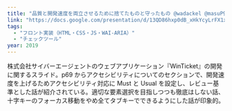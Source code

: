 ```yaml
---
title: "品質と開発速度を両立させるために捨てたものと守ったもの @wadackel @masuP9"
link: "https://docs.google.com/presentation/d/13QD86hxp0dB_xHkYcyLrFX1xNt0Vg4wsqIo8yeBQmFs/edit"
tags:
  - "フロント実装（HTML・CSS・JS・WAI-ARIA）"
  - "チェックツール"
year: 2019
---
```


株式会社サイバーエージェントのウェブアプリケーション『WinTicket』の開発に関するスライド。p69 からアクセシビリティについてのセクションで、開発速度を上げるためアクセシビリティ対応に Must と Usual を設定し、レビュー基準とした話が紹介されている。適切な要素選択を目指しつつも徹底はしない話、十字キーのフォーカス移動をやめ全てタブキーでできるようにした話が印象的。
